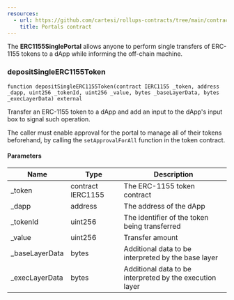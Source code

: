 ```yaml
---
resources:
  - url: https://github.com/cartesi/rollups-contracts/tree/main/contracts/portals
    title: Portals contract
---
```


The **ERC1155SinglePortal** allows anyone to perform single transfers of ERC-1155 tokens to a dApp while informing the off-chain machine.

### depositSingleERC1155Token

```solidity
function depositSingleERC1155Token(contract IERC1155 _token, address _dapp, uint256 _tokenId, uint256 _value, bytes _baseLayerData, bytes _execLayerData) external
```

Transfer an ERC-1155 token to a dApp and add an input to
the dApp's input box to signal such operation.

The caller must enable approval for the portal to manage all of their tokens
beforehand, by calling the `setApprovalForAll` function in the token contract.

#### Parameters

| Name            | Type              | Description                                              |
| --------------- | ----------------- | -------------------------------------------------------- |
| \_token         | contract IERC1155 | The ERC-1155 token contract                              |
| \_dapp          | address           | The address of the dApp                                  |
| \_tokenId       | uint256           | The identifier of the token being transferred            |
| \_value         | uint256           | Transfer amount                                          |
| \_baseLayerData | bytes             | Additional data to be interpreted by the base layer      |
| \_execLayerData | bytes             | Additional data to be interpreted by the execution layer |
